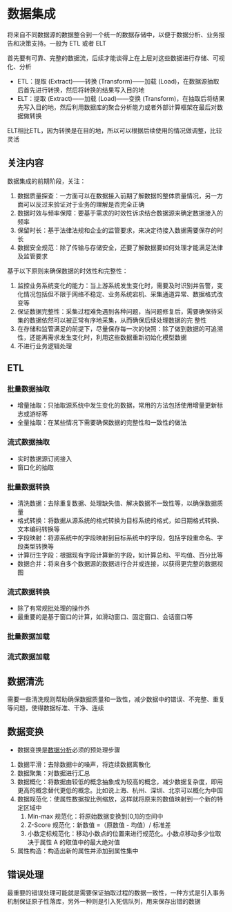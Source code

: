 
# 数据集成

将来自不同数据源的数据整合到一个统一的数据存储中，以便于数据分析、业务报告和决策支持。一般为 ETL 或者 ELT

首先要有可靠、完整的数据流，后续才能谈得上在上层对这些数据进行存储、可视化、分析

- ETL：提取 (Extract)——转换 (Transform)——加载 (Load)，在数据源抽取后首先进行转换，然后将转换的结果写入目的地
- ELT：提取 (Extract)——加载 (Load)——变换 (Transform)，在抽取后将结果先写入目的地，然后利用数据库的聚合分析能力或者外部计算框架在最后对数据做转换

ELT相比ETL，因为转换是在目的地，所以可以根据后续使用的情况做调整，比较灵活

## 关注内容

数据集成的前期阶段，关注：

1. 数据质量探查：一方面可以在数据接入前期了解数据的整体质量情况，另一方面可以反过来验证对于业务的理解是否完全正确
2. 数据时效与频率保障：要基于需求的时效性诉求结合数据源来确定数据接入的频率
3. 保留时长：基于法律法规和企业的监管要求，来决定待接入数据需要保存的时长
4. 数据安全规范：除了传输与存储安全，还要了解数据要如何处理才能满足法律及监管要求

基于以下原则来确保数据的时效性和完整性：

1. 监控业务系统变化的能力：当上游系统发生变化时，需要及时识别并告警，变化情况包括但不限于网络不稳定、业务系统宕机、采集通道异常、数据格式改变等
2. 保证数据完整性：采集过程难免遇到各种问题，当问题修复后，需要确保待采集的数据依然可以被正常有序地采集，从而确保后续处理数据的完
整性
3. 在存储和监管满足的前提下，尽量保存每一次的快照：除了做到数据的可追溯性，还能再需求发生变化时，利用这些数据重新初始化模型数据
4. 不进行业务逻辑处理

## ETL

### 批量数据抽取

- 增量抽取：只抽取源系统中发生变化的数据，常用的方法包括使用增量更新标志或游标等
- 全量抽取：在某些情况下需要确保数据的完整性和一致性的做法

### 流式数据抽取

- 实时数据源订阅接入
- 窗口化的抽取

### 批量数据转换

- 清洗数据：去除重复数据、处理缺失值、解决数据不一致性等，以确保数据质量
- 格式转换：将数据从源系统的格式转换为目标系统的格式，如日期格式转换、文本编码转换等
- 字段映射：将源系统中的字段映射到目标系统中的字段，包括字段重命名、字段类型转换等
- 计算衍生字段：根据现有字段计算新的字段，如计算总和、平均值、百分比等
- 数据合并：将来自多个数据源的数据进行合并或连接，以获得更完整的数据视图

### 流式数据转换

- 除了有常规批处理的操作外
- 最重要的是基于窗口的计算，如滑动窗口、固定窗口、会话窗口等

### 批量数据加载

### 流式数据加载

## 数据清洗

需要一些清洗规则帮助确保数据质量和一致性，减少数据中的错误、不完整、重复等问题，使得数据标准、干净、连续

## 数据变换

- 数据变换是[数据分析](/数据技术/数据分析.md)必须的预处理步骤

1. 数据平滑：去除数据中的噪声，将连续数据离散化
2. 数据聚集：对数据进行汇总
3. 数据概化：将数据由较低的概念抽象成为较高的概念，减少数据复杂度，即用更高的概念替代更低的概念。比如说上海、杭州、深圳、北京可以概化为中国
4. 数据规范化：使属性数据按比例缩放，这样就将原来的数值映射到一个新的特定区域中
   1. Min-max 规范化：将原始数据变换到[0,1]的空间中
   2. Z-Score 规范化：新数值 =（原数值 - 均值）/ 标准差
   3. 小数定标规范化：移动小数点的位置来进行规范化。小数点移动多少位取决于属性 A 的取值中的最大绝对值
5. 属性构造：构造出新的属性并添加到属性集中

## 错误处理

最重要的错误处理可能就是需要保证抽取过程的数据一致性，一种方式是引入事务机制保证原子性落库，另外一种则是引入死信队列，用来保存出错的数据
